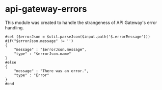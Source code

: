 # api-gateway-errors

This module was created to handle the strangeness of API Gateway's error handling. 

```
#set ($errorJson = $util.parseJson($input.path('$.errorMessage')))
#if("$errorJson.message" != '')
{
    "message" : "$errorJson.message",
    "type" : "$errorJson.name"
}
#else
{
    "message" : "There was an error.",
    "type" : "Error" 
}
#end
```
